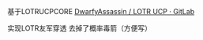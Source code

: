 基于LOTRUCPCORE [DwarfyAssassin / LOTR UCP · GitLab](https://gitlab.com/DwarfyAssassin/LOTRUCP)

实现LOTR友军穿透 去掉了概率毒箭（方便写）

